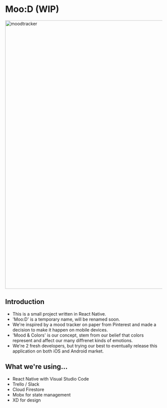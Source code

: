 # Moo:D (WIP)
<img width="860" alt="moodtracker" src="https://user-images.githubusercontent.com/33106403/42666007-20b68df2-85f7-11e8-950f-5ad31124fa6f.png">

## Introduction
- This is a small project written in React Native.
- 'Moo:D' is a temporary name, will be renamed soon.
- We're inspired by a mood tracker on paper from Pinterest and made a decision to make it happen on mobile devices.
- 'Mood & Colors' is our concept, stem from our belief that colors represent and affect our many diffrenet kinds of emotions.
- We're 2 fresh developers, but trying our best to eventually release this application on both iOS and Android market.

## What we're using...
- React Native with Visual Studio Code
- Trello / Slack
- Cloud Firestore
- Mobx for state management
- XD for design